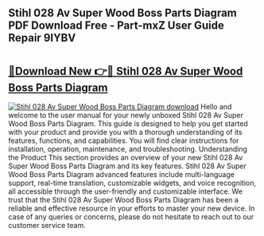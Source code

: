 ## Stihl 028 Av Super Wood Boss Parts Diagram PDF Download Free - Part-mxZ User Guide Repair 9IYBV

# <h2><a href="http://dfrvad.blite.top/?on=Stihl+028+Av+Super+Wood+Boss+Parts+Diagram">🔗Download New 👉🔴 Stihl 028 Av Super Wood Boss Parts Diagram</a></h2>

[![Stihl 028 Av Super Wood Boss Parts Diagram download](https://i.imgur.com/lujVjoI.png)](http://dfrvad.blite.top/?on=Stihl+028+Av+Super+Wood+Boss+Parts+Diagram)
Hello and welcome to the user manual for your newly unboxed Stihl 028 Av Super Wood Boss Parts Diagram. This guide is designed to help you get started with your product and provide you with a thorough understanding of its features, functions, and capabilities. You will find clear instructions for installation, operation, maintenance, and troubleshooting. Understanding the Product This section provides an overview of your new Stihl 028 Av Super Wood Boss Parts Diagram and its key features. Stihl 028 Av Super Wood Boss Parts Diagram advanced features include multi-language support, real-time translation, customizable widgets, and voice recognition, all accessible through the user-friendly and customizable interface. We trust that the Stihl 028 Av Super Wood Boss Parts Diagram has been a reliable and effective resource in your efforts to master your new device. In case of any queries or concerns, please do not hesitate to reach out to our customer service team.
